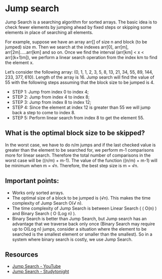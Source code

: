 # Jump search

Jump Search is a searching algorithm for sorted arrays. The basic idea is to check fewer elements 
by jumping ahead by fixed steps or skipping some elements in place of searching all elements.

For example, suppose we have an array arr[] of size n and block (to be jumped) size m. Then we search at the indexes arr[0], arr[m], arr[2m]…..arr[km] and so on. Once we find the interval (arr[km] < x < arr[(k+1)m]), we perform a linear search operation from the index km to find the element x.

Let’s consider the following array: (0, 1, 1, 2, 3, 5, 8, 13, 21, 34, 55, 89, 144, 233, 377, 610). 
Length of the array is 16. Jump search will find the value of 55 with the following steps assuming that the block size to be jumped is 4.
* STEP 1: Jump from index 0 to index 4;
* STEP 2: Jump from index 4 to index 8;
* STEP 3: Jump from index 8 to index 12;
* STEP 4: Since the element at index 12 is greater than 55 we will jump back a step to come to index 8.
* STEP 5: Perform linear search from index 8 to get the element 55.

## What is the optimal block size to be skipped?
In the worst case, we have to do n/m jumps and if the last checked value is greater than the element to be searched for, we perform m-1 comparisons more for linear search. Therefore the total number of comparisons in the worst case will be ((n/m) + m-1). The value of the function ((n/m) + m-1) will be minimum when m = √n. Therefore, the best step size is m = √n.

## Important points:
* Works only sorted arrays.
* The optimal size of a block to be jumped is (√n). This makes the time complexity of Jump Search O(√ n).
* The time complexity of Jump Search is between Linear Search ( ( O(n) ) and Binary Search ( O (Log n) ).
* Binary Search is better than Jump Search, but Jump search has an advantage that we traverse back only once (Binary Search may require up to O(Log n) jumps, consider a situation where the element to be searched is the smallest element or smaller than the smallest). So in a system where binary search is costly, we use Jump Search.

## Resources
* [Jump Search - YouTube](https://www.youtube.com/watch?v=wNOoyZ45SmQ)
* [Jump Search - Studytonight](https://www.studytonight.com/data-structures/jump-search-algorithm)

